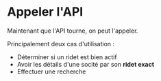 # Appeler l'API

Maintenant que l'API tourne, on peut l'appeler.

Principalement deux cas d'utilisation : 

- Déterminer si un ridet est bien actif
- Avoir les détails d'une socité par son **ridet exact**
- Effectuer une recherche
